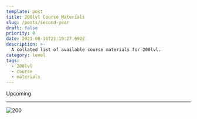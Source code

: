 ```yaml
---
template: post
title: 200lvl Course Materials
slug: /posts/second-year
draft: false
priority: 0
date: 2021-08-16T21:19:27.692Z
description: >-
  A collated list of available course materials for 200lvl.
category: level
tags:
  - 200lvl
  - course
  - materials
---
```


Upcoming

---

![200](/media/200.png 'image')